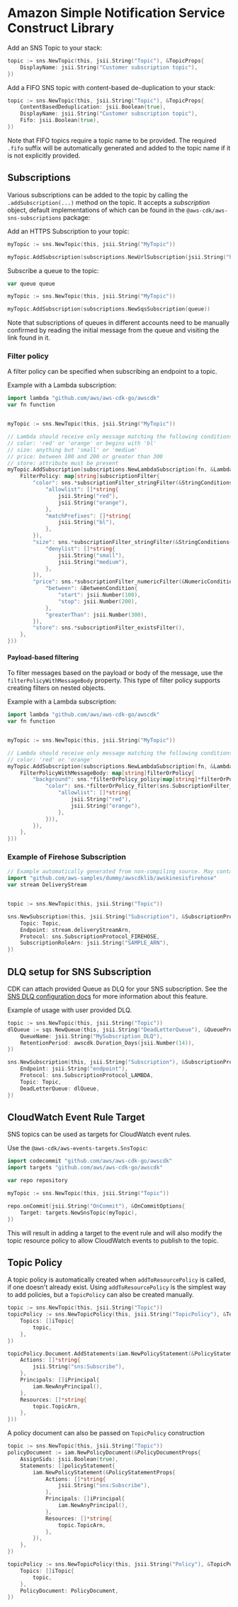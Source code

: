 # Amazon Simple Notification Service Construct Library

Add an SNS Topic to your stack:

```go
topic := sns.NewTopic(this, jsii.String("Topic"), &TopicProps{
	DisplayName: jsii.String("Customer subscription topic"),
})
```

Add a FIFO SNS topic with content-based de-duplication to your stack:

```go
topic := sns.NewTopic(this, jsii.String("Topic"), &TopicProps{
	ContentBasedDeduplication: jsii.Boolean(true),
	DisplayName: jsii.String("Customer subscription topic"),
	Fifo: jsii.Boolean(true),
})
```

Note that FIFO topics require a topic name to be provided. The required `.fifo` suffix will be automatically generated and added to the topic name if it is not explicitly provided.

## Subscriptions

Various subscriptions can be added to the topic by calling the
`.addSubscription(...)` method on the topic. It accepts a *subscription* object,
default implementations of which can be found in the
`@aws-cdk/aws-sns-subscriptions` package:

Add an HTTPS Subscription to your topic:

```go
myTopic := sns.NewTopic(this, jsii.String("MyTopic"))

myTopic.AddSubscription(subscriptions.NewUrlSubscription(jsii.String("https://foobar.com/")))
```

Subscribe a queue to the topic:

```go
var queue queue

myTopic := sns.NewTopic(this, jsii.String("MyTopic"))

myTopic.AddSubscription(subscriptions.NewSqsSubscription(queue))
```

Note that subscriptions of queues in different accounts need to be manually confirmed by
reading the initial message from the queue and visiting the link found in it.

### Filter policy

A filter policy can be specified when subscribing an endpoint to a topic.

Example with a Lambda subscription:

```go
import lambda "github.com/aws/aws-cdk-go/awscdk"
var fn function


myTopic := sns.NewTopic(this, jsii.String("MyTopic"))

// Lambda should receive only message matching the following conditions on attributes:
// color: 'red' or 'orange' or begins with 'bl'
// size: anything but 'small' or 'medium'
// price: between 100 and 200 or greater than 300
// store: attribute must be present
myTopic.AddSubscription(subscriptions.NewLambdaSubscription(fn, &LambdaSubscriptionProps{
	FilterPolicy: map[string]subscriptionFilter{
		"color": sns.*subscriptionFilter_stringFilter(&StringConditions{
			"allowlist": []*string{
				jsii.String("red"),
				jsii.String("orange"),
			},
			"matchPrefixes": []*string{
				jsii.String("bl"),
			},
		}),
		"size": sns.*subscriptionFilter_stringFilter(&StringConditions{
			"denylist": []*string{
				jsii.String("small"),
				jsii.String("medium"),
			},
		}),
		"price": sns.*subscriptionFilter_numericFilter(&NumericConditions{
			"between": &BetweenCondition{
				"start": jsii.Number(100),
				"stop": jsii.Number(200),
			},
			"greaterThan": jsii.Number(300),
		}),
		"store": sns.*subscriptionFilter_existsFilter(),
	},
}))
```

#### Payload-based filtering

To filter messages based on the payload or body of the message, use the `filterPolicyWithMessageBody` property. This type of filter policy supports creating filters on nested objects.

Example with a Lambda subscription:

```go
import lambda "github.com/aws/aws-cdk-go/awscdk"
var fn function


myTopic := sns.NewTopic(this, jsii.String("MyTopic"))

// Lambda should receive only message matching the following conditions on message body:
// color: 'red' or 'orange'
myTopic.AddSubscription(subscriptions.NewLambdaSubscription(fn, &LambdaSubscriptionProps{
	FilterPolicyWithMessageBody: map[string]filterOrPolicy{
		"background": sns.*filterOrPolicy_policy(map[string]*filterOrPolicy{
			"color": sns.*filterOrPolicy_filter(sns.SubscriptionFilter_stringFilter(&StringConditions{
				"allowlist": []*string{
					jsii.String("red"),
					jsii.String("orange"),
				},
			})),
		}),
	},
}))
```

### Example of Firehose Subscription

```go
// Example automatically generated from non-compiling source. May contain errors.
import "github.com/aws-samples/dummy/awscdklib/awskinesisfirehose"
var stream DeliveryStream


topic := sns.NewTopic(this, jsii.String("Topic"))

sns.NewSubscription(this, jsii.String("Subscription"), &SubscriptionProps{
	Topic: Topic,
	Endpoint: stream.deliveryStreamArn,
	Protocol: sns.SubscriptionProtocol_FIREHOSE,
	SubscriptionRoleArn: jsii.String("SAMPLE_ARN"),
})
```

## DLQ setup for SNS Subscription

CDK can attach provided Queue as DLQ for your SNS subscription.
See the [SNS DLQ configuration docs](https://docs.aws.amazon.com/sns/latest/dg/sns-configure-dead-letter-queue.html) for more information about this feature.

Example of usage with user provided DLQ.

```go
topic := sns.NewTopic(this, jsii.String("Topic"))
dlQueue := sqs.NewQueue(this, jsii.String("DeadLetterQueue"), &QueueProps{
	QueueName: jsii.String("MySubscription_DLQ"),
	RetentionPeriod: awscdk.Duration_Days(jsii.Number(14)),
})

sns.NewSubscription(this, jsii.String("Subscription"), &SubscriptionProps{
	Endpoint: jsii.String("endpoint"),
	Protocol: sns.SubscriptionProtocol_LAMBDA,
	Topic: Topic,
	DeadLetterQueue: dlQueue,
})
```

## CloudWatch Event Rule Target

SNS topics can be used as targets for CloudWatch event rules.

Use the `@aws-cdk/aws-events-targets.SnsTopic`:

```go
import codecommit "github.com/aws/aws-cdk-go/awscdk"
import targets "github.com/aws/aws-cdk-go/awscdk"

var repo repository

myTopic := sns.NewTopic(this, jsii.String("Topic"))

repo.onCommit(jsii.String("OnCommit"), &OnCommitOptions{
	Target: targets.NewSnsTopic(myTopic),
})
```

This will result in adding a target to the event rule and will also modify the
topic resource policy to allow CloudWatch events to publish to the topic.

## Topic Policy

A topic policy is automatically created when `addToResourcePolicy` is called, if
one doesn't already exist. Using `addToResourcePolicy` is the simplest way to
add policies, but a `TopicPolicy` can also be created manually.

```go
topic := sns.NewTopic(this, jsii.String("Topic"))
topicPolicy := sns.NewTopicPolicy(this, jsii.String("TopicPolicy"), &TopicPolicyProps{
	Topics: []iTopic{
		topic,
	},
})

topicPolicy.Document.AddStatements(iam.NewPolicyStatement(&PolicyStatementProps{
	Actions: []*string{
		jsii.String("sns:Subscribe"),
	},
	Principals: []iPrincipal{
		iam.NewAnyPrincipal(),
	},
	Resources: []*string{
		topic.TopicArn,
	},
}))
```

A policy document can also be passed on `TopicPolicy` construction

```go
topic := sns.NewTopic(this, jsii.String("Topic"))
policyDocument := iam.NewPolicyDocument(&PolicyDocumentProps{
	AssignSids: jsii.Boolean(true),
	Statements: []policyStatement{
		iam.NewPolicyStatement(&PolicyStatementProps{
			Actions: []*string{
				jsii.String("sns:Subscribe"),
			},
			Principals: []iPrincipal{
				iam.NewAnyPrincipal(),
			},
			Resources: []*string{
				topic.TopicArn,
			},
		}),
	},
})

topicPolicy := sns.NewTopicPolicy(this, jsii.String("Policy"), &TopicPolicyProps{
	Topics: []iTopic{
		topic,
	},
	PolicyDocument: PolicyDocument,
})
```
